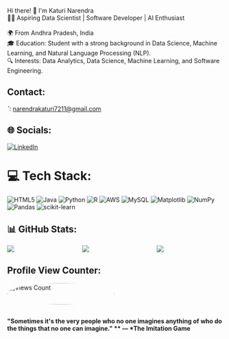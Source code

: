 Hi there! 👋 I'm Katuri Narendra<br>
👨‍💻 Aspiring Data Scientist | Software Developer | AI Enthusiast<br><br>
🌍 From Andhra Pradesh, India<br>
🎓 Education: Student with a strong background in Data Science, Machine Learning, and Natural Language Processing (NLP).<br>
🔍 Interests: Data Analytics, Data Science, Machine Learning, and Software Engineering.

## Contact:
<img src="https://thumbs.dreamstime.com/b/%D0%BF%D0%B5%D1%87%D0%B0%D1%82%D1%8C-201003176.jpg" alt="Gmail Logo" style="width: 5px; height: 5px; float: left;">: narendrakaturi7211@gmail.com

## 🌐 Socials:
[![LinkedIn](https://img.shields.io/badge/LinkedIn-%230077B5.svg?logo=linkedin&logoColor=white)](https://www.linkedin.com/in/narendrakaturi)

# 💻 Tech Stack:
![HTML5](https://img.shields.io/badge/html5-%23E34F26.svg?style=plastic&logo=html5&logoColor=white) ![Java](https://img.shields.io/badge/java-%23ED8B00.svg?style=plastic&logo=openjdk&logoColor=white) ![Python](https://img.shields.io/badge/python-3670A0?style=plastic&logo=python&logoColor=ffdd54) ![R](https://img.shields.io/badge/r-%23276DC3.svg?style=plastic&logo=r&logoColor=white) ![AWS](https://img.shields.io/badge/AWS-%23FF9900.svg?style=plastic&logo=amazon-aws&logoColor=white) ![MySQL](https://img.shields.io/badge/mysql-4479A1.svg?style=plastic&logo=mysql&logoColor=white) ![Matplotlib](https://img.shields.io/badge/Matplotlib-%23ffffff.svg?style=plastic&logo=Matplotlib&logoColor=black) ![NumPy](https://img.shields.io/badge/numpy-%23013243.svg?style=plastic&logo=numpy&logoColor=white) ![Pandas](https://img.shields.io/badge/pandas-%23150458.svg?style=plastic&logo=pandas&logoColor=white) ![scikit-learn](https://img.shields.io/badge/scikit--learn-%23F7931E.svg?style=plastic&logo=scikit-learn&logoColor=white)

## 📊 GitHub Stats:
<div style="display: flex; gap: 20px;">
  <img src="https://github-readme-stats.vercel.app/api?username=Narendra7211&theme=cobalt&hide_border=false&include_all_commits=false&count_private=false" style="flex: 1;">
  <img src="https://github-readme-streak-stats.herokuapp.com/?user=Narendra7211&theme=cobalt&hide_border=false" style="flex: 1;">
  <img src="https://github-readme-stats.vercel.app/api/top-langs/?username=Narendra7211&theme=cobalt&hide_border=false&include_all_commits=false&count_private=false&layout=compact" style="flex: 1;">
</div>

##  Profile View Counter:
<a href="https://visitcount.itsvg.in">
  <img src="https://visitcount.itsvg.in/api?id=Narendra7211&icon=0&color=0" alt=" Views Count" style="border-radius: 50%; width: 250px; height: 50px;">
</a>

## 
<b> "Sometimes it's the very people who no one imagines anything of who do the things that no one can imagine." **
— *The Imitation Game</b>
